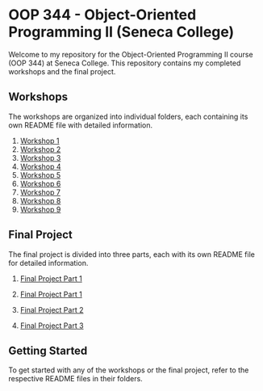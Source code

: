 # OOP 344 - Object-Oriented Programming II (Seneca College)

Welcome to my repository for the Object-Oriented Programming II course (OOP 344) at Seneca College. This repository contains my completed workshops and the final project.

## Workshops

The workshops are organized into individual folders, each containing its own README file with detailed information.

1. [Workshop 1](Workshop%201)
2. [Workshop 2](Workshop%202)
3. [Workshop 3](Workshop%203)
4. [Workshop 4](Workshop%204)
5. [Workshop 5](Workshop%205)
6. [Workshop 6](Workshop%206)
7. [Workshop 7](Workshop%207)
8. [Workshop 8](Workshop%208)
9. [Workshop 9](Workshop%209)

## Final Project

The final project is divided into three parts, each with its own README file for detailed information.

1. [Final Project Part 1](final%20project-part%201)
1. [Final Project Part 1](Final%20Project/Part%201)

3. [Final Project Part 2](finalproject-part2/README.md)
4. [Final Project Part 3](finalproject-part3/README.md)

## Getting Started

To get started with any of the workshops or the final project, refer to the respective README files in their folders.
